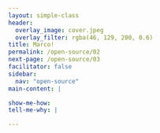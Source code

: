 ```yaml
---
layout: simple-class
header:
  overlay_image: cover.jpeg
  overlay_filter: rgba(46, 129, 200, 0.6)
title: Marco!
permalink: /open-source/02
next-page: /open-source/03
facilitator: false
sidebar:
  nav: "open-source"
main-content: |

show-me-how:
tell-me-why: |

---
```

